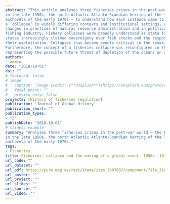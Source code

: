 ```yaml
---
abstract: "This article analyses three fisheries crises in the post-war world – the Far East Asian Kamchatka salmon
in the late 1950s, the north Atlantic Atlanto-Scandian herring of the late 1960s, and the Peruvian
anchoveta of the early 1970s – to understand how each instance came to be understood as
a ‘collapse’ in widely differing contexts and institutional settings, and how these crises led to
changes in practices of natural resource administration and in politico-economic structures of the
fishing industry. Fishery collapses were broadly understood as state failures and, in response, individual
states increasingly claimed sovereignty over fish stocks and the responsibility to administer
their exploitation. Collapses thus became events critical in the remaking of management regimes.
Furthermore, the concept of a fisheries collapse was reconfigured in the 1970s into a global issue,
representing the possible future threat of depletion of the oceans on a planetary scale."
authors:
- admin
date: "2018-10-01"
doi: ""
# featured: false
# image:
#   caption: 'Image credit: [**Unsplash**](https://unsplash.com/photos/jdD8gXaTZsc)'
#   focal_point: ""
#   preview_only: false
projects: [History of fisheries regulation]
publication: 'Journal of Global History'
publication_short: ""
publication_types:
- "2"
publishDate: "2018-10-01"
# slides: example
summary: "Analyses three fisheries crises in the post-war world – the Far East Asian Kamchatka salmon
in the late 1950s, the north Atlantic Atlanto-Scandian herring of the late 1960s, and the Peruvian
anchoveta of the early 1970s."
tags:
- Fisheries
title: Fisheries' collapse and the making of a global event, 1950s--1970s
url_code: ""
url_dataset: ""
url_pdf: https://pure.mpg.de/rest/items/item_3007687/component/file_3180100/content
url_poster: ""
url_project: ""
url_slides: ""
url_source: ""
url_video: ""
---
```




